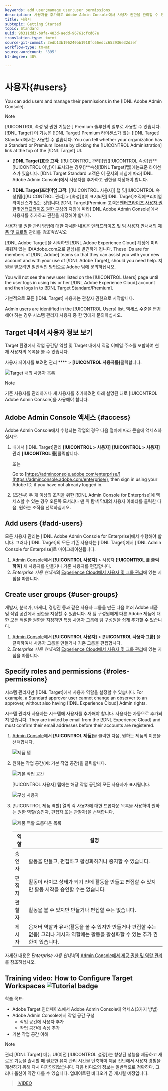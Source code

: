 ```yaml
---
keywords: add user;manage user;user permissions
description: 사용자를 추가하고 Adobe Admin Console에서 사용자 권한을 관리할 수 있습니다.
title: 사용자
subtopic: Getting Started
topic: Standard
uuid: 9b311dd3-b8fa-483d-aedd-96761cfcd67e
translation-type: tm+mt
source-git-commit: 3edb13b196240bb1918fc66edcc653936e32d3ef
workflow-type: tm+mt
source-wordcount: '895'
ht-degree: 48%

---
```



# 사용자{#users}

You can add users and manage their permissions in the [!DNL Adobe Admin Console].

>[!NOTE]
>
>[!UICONTROL 속성 및 권한 기능은 ] Premium 솔루션의 일부로 사용할 수 있습니다. [!DNL Target] 이 기능은 [!DNL Target] Premium 라이센스가 없는 [!DNL Target] Standard에서는 사용할 수 없습니다.
>You can tell whether your organization has a Standard or Premium license by clicking the [!UICONTROL Administration] link at the top of the [!DNL Target] UI.
>
>* **[!DNL Target]표준 고객&#x200B;**: [[!UICONTROL 관리]]탭([!UICONTROL 속성]탭**[!UICONTROL 아님)이 표시되는 경우(]**속성[!DNL Target]탭)에는표준 라이선스가 있습니다. [!DNL Target Standard 고객은 이 문서의 지침에 따라[!DNL Adobe Admin Console]에서 사용자를 추가하고 권한을 지정해야 합니다.
   >
   >
* **[!DNL Target]프리미엄 고객&#x200B;**: [[!UICONTROL 사용자]] 탭 및[!UICONTROL 속성]탭([[!UICONTROL 관리] > [속성]])이 표시되면[!DNL Target]조직에프리미엄 라이선스가 있는 것입니다.[!DNL Target]Premium 고객은[엔터프라이즈 사용자 권한](/help/administrating-target/c-user-management/property-channel/property-channel.md)및[엔터프라이즈 권한 구성](/help/administrating-target/c-user-management/property-channel/properties-overview.md)의 지침에 따라[!DNL Adobe Admin Console]에서 사용자를 추가하고 권한을 지정해야 합니다.
>
>
사용자 및 권한 관리 방법에 대한 자세한 내용은 [엔터프라이즈 및 팀 사용자 안내서의 제품 및 프로필](https://helpx.adobe.com/enterprise/using/manage-products-and-profiles.html) 관리를 *참조하십시오*.

[!DNL Adobe Target]을 시작하면 [!DNL Adobe Experience Cloud] 계정에 미리 채워져 있는 ID(Adobe.com으로 끝남)를 발견하게 됩니다. These IDs are for members of [!DNL Adobe] teams so that they can assist you with your new account and with your use of [!DNL Adobe Target], should you need help. 지원을 받으려면 일반적인 방법으로 Adobe 팀에 문의하십시오.

You will not see the new user listed on the [!UICONTROL Users] page until the user logs in using his or her [!DNL Adobe Experience Cloud] account and then logs in to [!DNL Target Standard/Premium].

기본적으로 모든 [!DNL Target] 사용자는 관찰자 권한으로 시작합니다.

Admin users are identified in the [!UICONTROL Users] list. 액세스 수준을 변경해야 하는 경우 시스템 관리자 사용자 중 한 명에게 문의하십시오.

## Target 내에서 사용자 정보 보기

Target 환경에서 작업 공간당 역할 및 Target 내에서 직접 이메일 주소를 포함하여 현재 사용자의 목록을 볼 수 있습니다.

사용자 페이지를 보려면 관리 **** > **[!UICONTROL 사용자를]**&#x200B;클릭합니다.

![Target 내의 사용자 목록](/help/administrating-target/c-user-management/c-user-management/assets/user-list-target.png)

>[!NOTE]
>
>기존 사용자를 관리하거나 새 사용자를 추가하려면 아래 설명된 대로 [!UICONTROL Adobe Admin Console]을 사용해야 합니다.

## Adobe Admin Console 액세스 {#access}

Adobe Admin Console에서 수행되는 작업의 경우 다음 절차에 따라 콘솔에 액세스하십시오.

1. 내에서 [!DNL Target]관리 **[!UICONTROL > 사용자]** **[!UICONTROL > 사용자]** 관리 **[!UICONTROL 를]**&#x200B;클릭합니다.

   또는

   Go to [https://adminconsole.adobe.com/enterprise/](https://adminconsole.adobe.com/enterprise/), then sign in using your Adobe ID, if you have not already logged in.

1. (조건부) 두 개 이상의 조직을 위한 [!DNL Admin Console for Enterprise]에 액세스할 수 있는 경우 오른쪽 모서리나 맨 위 탐색 막대의 사용자 아바타를 클릭한 다음, 원하는 조직을 선택하십시오.

## Add users {#add-users}

모든 사용자 관리는 [!DNL Adobe Admin Console for Enterprise]에서 수행해야 합니다. 그러나 [!DNL Target]의 모든 기존 사용자는 [!DNL Target]에서 [!DNL Admin Console for Enterprise]로 마이그레이션됩니다.

1. [Admin Console](../../../administrating-target/c-user-management/c-user-management/user-management.md#section_79796E0227D048F59BAE0AB02E544EBE)에서 **[!UICONTROL 사용자]** > 사용자 **[!UICONTROL 를 클릭하여]** 새 사용자를 만들거나 기존 사용자를 편집합니다.
1. *Enterprise 사용 안내서*&#x200B;의 [Experience Cloud에서 사용자 및 그룹 관리](https://helpx.adobe.com/enterprise/help/users.html)에 있는 지침을 따릅니다.

## Create user groups {#user-groups}

개발자, 분석가, 마케터, 경영진 등과 같은 사용자 그룹을 만든 다음 여러 Adobe 제품 및 작업 공간에서 권한을 지정할 수 있습니다. 새 팀 구성원에게 다른 Adobe 제품에 대한 모든 적절한 권한을 지정하면 특정 사용자 그룹에 팀 구성원을 쉽게 추가할 수 있습니다.

1. [Admin Console](../../../administrating-target/c-user-management/c-user-management/user-management.md#section_79796E0227D048F59BAE0AB02E544EBE)에서 **[!UICONTROL 사용자]** > **[!UICONTROL 사용자 그룹]** 을 클릭하여새 사용자 그룹을 만들거나 기존 그룹을 편집합니다.
1. *Enterprise 사용 안내서*&#x200B;의 [Experience Cloud에서 사용자 및 그룹 관리](https://helpx.adobe.com/enterprise/help/users.html)에 있는 지침을 따릅니다.

## Specify roles and permissions {#roles-permissions}

시스템 관리자만 [!DNL Target]에서 사용자 역할을 설정할 수 있습니다. For example, a Standard approver user cannot change an observer to an approver, without also having [!DNL Experience Cloud] Admin rights.

시스템 관리자 사용자는 시스템에 사용자를 추가해야 합니다. 사용자는 자동으로 추가되지 않습니다. They are invited by email from the [!DNL Experience Cloud] and must confirm their email addresses before their accounts are registered.

1. [Admin Console](../../../administrating-target/c-user-management/c-user-management/user-management.md#section_79796E0227D048F59BAE0AB02E544EBE)에서 **[!UICONTROL 제품]**&#x200B;을 클릭한 다음, 원하는 제품의 이름을 선택합니다.

   ![제품 탭](/help/administrating-target/c-user-management/c-user-management/assets/workspace-publisher.png)

1. 원하는 작업 공간(예: 기본 작업 공간)을 클릭합니다.

   ![기본 작업 공간](/help/administrating-target/c-user-management/c-user-management/assets/default-workspace-new.png)

   [!UICONTROL 사용자] 탭에는 해당 작업 공간의 모든 사용자가 표시됩니다.

   ![구성 사용자](/help/administrating-target/c-user-management/c-user-management/assets/configuration_users-new-publisher.png)

1. [!UICONTROL 제품 역할] 열의 각 사용자에 대한 드롭다운 목록을 사용하여 원하는 권한 역할(승인자, 편집자 또는 관찰자)을 선택합니다.

   ![제품 역할 드롭다운 목록](/help/administrating-target/c-user-management/c-user-management/assets/product-role-new.png)

   | 역할 | 설명 |
   |--- |--- |
   | 승인자 | 활동을 만들고, 편집하고 활성화하거나 중지할 수 있습니다. |
   | 편집자 | 활동이 라이브 상태가 되기 전에 활동을 만들고 편집할 수 있지만 활동 시작을 승인할 수는 없습니다. |
   | 관찰자 | 활동을 볼 수 있지만 만들거나 편집할 수는 없습니다. |
   | 게시자 | 옵저버 역할과 유사(활동을 볼 수 있지만 만들거나 편집할 수는 없음) 그러나 게시자 역할에는 활동을 활성화할 수 있는 추가 권한이 있습니다. |

자세한 내용은 *Enterprise 사용 안내서*&#x200B;의 [Admin Console에서 제공 권한 및 역할 관리](https://helpx.adobe.com/enterprise/help/manage-permissions-and-roles.html)를 참조하십시오.

## Training video: How to Configure Target Workspaces ![Tutorial badge](/help/assets/tutorial.png)

학습 목표:

* Adobe Target 인터페이스에서 Adobe Admin Console에 액세스(3가지 방법)
* Adobe Admin Console에서 작업 공간 구성
   * 작업 공간에 사용자 추가
   * 작업 공간에 속성 추가
* 기본 작업 공간 이해

>[!NOTE]
>
>관리 [!DNL Target]  메뉴 UI(이전 [!UICONTROL 설정])는 향상된 성능을 제공하고 새로운 기능을 출시할 때 필요한 유지 관리 시간을 단축하며 제품 전반에서 사용자 경험을 개선하기 위해 다시 디자인되었습니다. 다음 비디오의 정보는 일반적으로 정확하다. 그러나 옵션이 약간 다를 수 있습니다. 업데이트된 비디오가 곧 게시될 예정입니다.

>[!VIDEO](https://video.tv.adobe.com/v/19463/)
